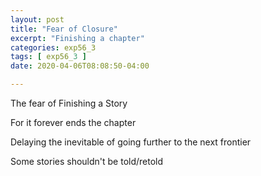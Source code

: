 ```yaml
---
layout: post
title: "Fear of Closure"
excerpt: "Finishing a chapter"
categories: exp56_3
tags: [ exp56_3 ]
date: 2020-04-06T08:08:50-04:00

---
```


The fear of Finishing a Story

For it forever ends the chapter

Delaying the inevitable of going further to the next frontier

Some stories shouldn't be told/retold
